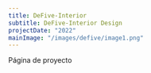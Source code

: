 ```yaml
---
title: DeFive-Interior
subtitle: DeFive-Interior Design
projectDate: "2022"
mainImage: "/images/defive/image1.png"
---
```

Página de proyecto